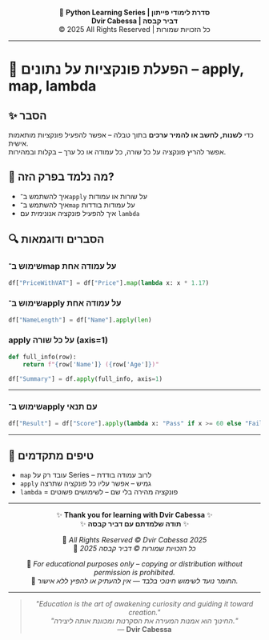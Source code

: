 <!-- DC_HEADER_START -->
<div align="center">

🐍 **Python Learning Series | סדרת לימודי פייתון**  
**Dvir Cabessa | דביר קבסה**  
© 2025 All Rights Reserved | כל הזכויות שמורות

</div>

---
<!-- DC_HEADER_END -->

# 📘 הפעלת פונקציות על נתונים – apply, map, lambda

## ✨ הסבר

כדי **לשנות, לחשב או להמיר ערכים** בתוך טבלה – אפשר להפעיל פונקציות מותאמות אישית.  
אפשר להריץ פונקציה על כל שורה, כל עמודה או כל ערך – בקלות ובמהירות.

## 🧠 מה נלמד בפרק הזה?
- איך להשתמש ב־`apply` על שורות או עמודות
- איך להשתמש ב־`map` על עמודות בודדות
- איך להפעיל פונקציה אנונימית עם `lambda`

## 🔍 הסברים ודוגמאות

### שימוש ב־map על עמודה אחת
```python
df["PriceWithVAT"] = df["Price"].map(lambda x: x * 1.17)
```

### שימוש ב־apply על עמודה אחת
```python
df["NameLength"] = df["Name"].apply(len)
```

### apply על כל שורה (axis=1)
```python
def full_info(row):
    return f"{row['Name']} ({row['Age']})"

df["Summary"] = df.apply(full_info, axis=1)
```

---

### שימוש ב־apply עם תנאי
```python
df["Result"] = df["Score"].apply(lambda x: "Pass" if x >= 60 else "Fail")
```

---

## 💬 טיפים מתקדמים

* `map` עובד רק על Series – לרוב עמודה בודדת  
* `apply` גמיש – אפשר עליו כל פונקציה שתרצה  
* `lambda` = פונקציה מהירה בלי שם – לשימושים פשוטים

<!-- DC_FOOTER_START -->
---

<div align="center">

✨ **Thank you for learning with Dvir Cabessa** ✨  
✨ **תודה שלמדתם עם דביר קבסה** ✨  

📘 *All Rights Reserved © Dvir Cabessa 2025*  
📘 *כל הזכויות שמורות © דביר קבסה 2025*  

🔗 *For educational purposes only – copying or distribution without permission is prohibited.*  
🔗 *החומר נועד לשימוש חינוכי בלבד — אין להעתיק או להפיץ ללא אישור.*

---

> _"Education is the art of awakening curiosity and guiding it toward creation."_  
> _"החינוך הוא אמנות המעירה את הסקרנות ומכוונת אותה ליצירה."_  
> — **Dvir Cabessa**

</div>
<!-- DC_FOOTER_END -->

